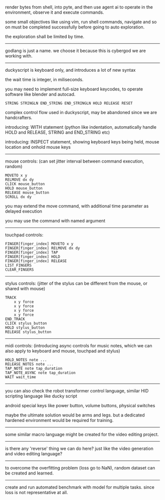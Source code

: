render bytes from shell, into pyte, and then use agent ai to operate in the environment, observe it and execute commands.

some small objectives like using vim, run shell commands, navigate and so on must be completed successfully before going to auto exploration.

the exploration shall be limited by time.

---

godlang is just a name. we choose it because this is cybergod we are working with.

---

duckyscript is keyboard only, and introduces a lot of new syntax

the wait time is integer, in miliseconds.

you may need to implement full-size keyboard keycodes, to operate software like blender and autocad.

```
STRING STRINGLN END_STRING END_STRINGLN HOLD RELEASE RESET
```

complex control flow used in duckyscript, may be abandoned since we are handcrafters.

introducing: WITH statement (python like indentation, automatically handle HOLD and RELEASE, STRING and END_STRING etc)

introducing: INSPECT statement, showing keyboard keys being held, mouse location and onhold mouse keys

---

mouse controls: (can set jitter interval between command execution, random)

```
MOVETO x y
RELMOVE dx dy
CLICK mouse_button
HOLD mouse_button
RELEASE mouse_button
SCROLL dx dy
```

you may extend the move command, with additional time parameter as delayed execution

you may use the command with named argument

---

touchpad controls:

```
FINGER[finger_index] MOVETO x y
FINGER[finger_index] RELMOVE dx dy
FINGER[finger_index] TAP
FINGER[finger_index] HOLD
FINGER[finger_index] RELEASE
LIST_FINGERS
CLEAR_FINGERS
```

---

stylus controls: (jitter of the stylus can be different from the mouse, or shared with mouse)

```
TRACK
    x y force
    x y force
    x y force
    x y force
END_TRACK
CLICK stylus_button
HOLD stylus_button
RELEASE stylus_button
```

---

midi controls: (introducing async controls for music notes, which we can also apply to keyboard and mouse, touchpad and stylus)

```
HOLD_NOTES note ...
RELEASE_NOTES note ...
TAP_NOTE note tap_duration
TAP_NOTE_ASYNC note tap_duration
WAIT wait_time
```

---

you can also check the robot transformer control language, similar HID scripting language like ducky script

android special keys like power button, volume buttons, physical switches

maybe the ultimate solution would be arms and legs. but a dedicated hardened environment would be required for training.

---

some similar macro language might be created for the video editing project.

---

is there any 'reverse' thing we can do here? just like the video generation and video editing language?

---

to overcome the overfitting problem (loss go to NaN), random dataset can be created and learned.

---

create and run automated benchmark with model for multiple tasks. since loss is not representative at all.